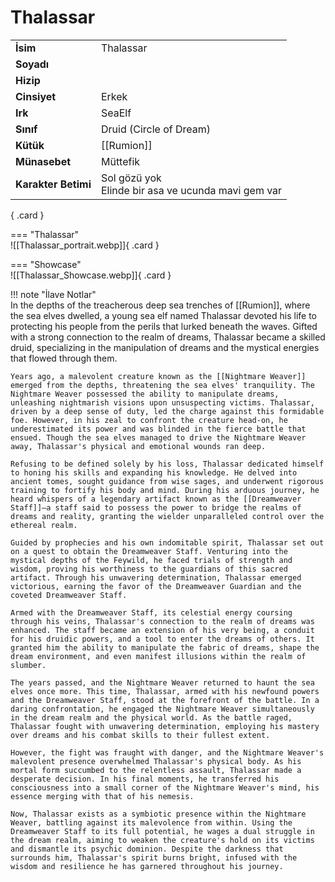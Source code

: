 # Thalassar   
  
<div class="grid" markdown>  
  
|  |  |  
|---|---|  
| **İsim** | Thalassar |  
| **Soyadı** |  |  
| **Hizip** |  |  
| **Cinsiyet** | Erkek |  
| **Irk** | SeaElf |  
| **Sınıf** | Druid (Circle of Dream) |  
| **Kütük** | [[Rumion]] |  
| **Münasebet** | Müttefik |  
| **Karakter Betimi** | Sol gözü yok<br>Elinde bir asa ve ucunda mavi gem var |  
  
{ .card }  
  
=== "Thalassar"  
	![[Thalassar_portrait.webp]]{ .card }  
  
=== "Showcase"  
	![[Thalassar_Showcase.webp]]{ .card }  
  
</div>  
  
!!! note "İlave Notlar"  
	In the depths of the treacherous deep sea trenches of [[Rumion]], where the sea elves dwelled, a young sea elf named Thalassar devoted his life to protecting his people from the perils that lurked beneath the waves. Gifted with a strong connection to the realm of dreams, Thalassar became a skilled druid, specializing in the manipulation of dreams and the mystical energies that flowed through them.  
	  
	Years ago, a malevolent creature known as the [[Nightmare Weaver]] emerged from the depths, threatening the sea elves' tranquility. The Nightmare Weaver possessed the ability to manipulate dreams, unleashing nightmarish visions upon unsuspecting victims. Thalassar, driven by a deep sense of duty, led the charge against this formidable foe. However, in his zeal to confront the creature head-on, he underestimated its power and was blinded in the fierce battle that ensued. Though the sea elves managed to drive the Nightmare Weaver away, Thalassar's physical and emotional wounds ran deep.  
	  
	Refusing to be defined solely by his loss, Thalassar dedicated himself to honing his skills and expanding his knowledge. He delved into ancient tomes, sought guidance from wise sages, and underwent rigorous training to fortify his body and mind. During his arduous journey, he heard whispers of a legendary artifact known as the [[Dreamweaver Staff]]—a staff said to possess the power to bridge the realms of dreams and reality, granting the wielder unparalleled control over the ethereal realm.  
	  
	Guided by prophecies and his own indomitable spirit, Thalassar set out on a quest to obtain the Dreamweaver Staff. Venturing into the mystical depths of the Feywild, he faced trials of strength and wisdom, proving his worthiness to the guardians of this sacred artifact. Through his unwavering determination, Thalassar emerged victorious, earning the favor of the Dreamweaver Guardian and the coveted Dreamweaver Staff.  
	  
	Armed with the Dreamweaver Staff, its celestial energy coursing through his veins, Thalassar's connection to the realm of dreams was enhanced. The staff became an extension of his very being, a conduit for his druidic powers, and a tool to enter the dreams of others. It granted him the ability to manipulate the fabric of dreams, shape the dream environment, and even manifest illusions within the realm of slumber.  
	  
	The years passed, and the Nightmare Weaver returned to haunt the sea elves once more. This time, Thalassar, armed with his newfound powers and the Dreamweaver Staff, stood at the forefront of the battle. In a daring confrontation, he engaged the Nightmare Weaver simultaneously in the dream realm and the physical world. As the battle raged, Thalassar fought with unwavering determination, employing his mastery over dreams and his combat skills to their fullest extent.  
	  
	However, the fight was fraught with danger, and the Nightmare Weaver's malevolent presence overwhelmed Thalassar's physical body. As his mortal form succumbed to the relentless assault, Thalassar made a desperate decision. In his final moments, he transferred his consciousness into a small corner of the Nightmare Weaver's mind, his essence merging with that of his nemesis.  
	  
	Now, Thalassar exists as a symbiotic presence within the Nightmare Weaver, battling against its malevolence from within. Using the Dreamweaver Staff to its full potential, he wages a dual struggle in the dream realm, aiming to weaken the creature's hold on its victims and dismantle its psychic dominion. Despite the darkness that surrounds him, Thalassar's spirit burns bright, infused with the wisdom and resilience he has garnered throughout his journey.  

